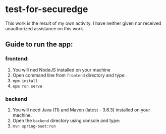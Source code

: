 # test-for-securedge

This work is the result of my own activity. I have neither given nor received unauthorized assistance on this work.


## Guide to run the app:
### frontend:
  1. You will ned NodeJS installed on your machine
  2. Open command line from `frontend` directory and type:
  3. `npm install`
  3. `npm run serve`

### backend
  1. You will need Java (11) and Maven (latest - 3.6.3) installed on your machine.
  2. Open the `backend` directory using console and type:
  3. `mvn spring-boot:run`
  
 
